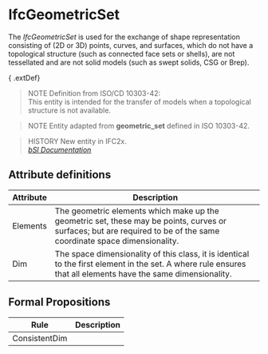IfcGeometricSet
===============
The _IfcGeometricSet_ is used for the exchange of shape representation
consisting of (2D or 3D) points, curves, and surfaces, which do not have a
topological structure (such as connected face sets or shells), are not
tessellated and are not solid models (such as swept solids, CSG or Brep).  
  
{ .extDef}  
> NOTE  Definition from ISO/CD 10303-42:  
> This entity is intended for the transfer of models when a topological
> structure is not available.  
  
> NOTE  Entity adapted from **geometric_set** defined in ISO 10303-42.  
  
> HISTORY  New entity in IFC2x.  
[ _bSI
Documentation_](https://standards.buildingsmart.org/IFC/DEV/IFC4_2/FINAL/HTML/schema/ifcgeometricmodelresource/lexical/ifcgeometricset.htm)


Attribute definitions
---------------------
| Attribute   | Description                                                                                                                                                          |
|-------------|----------------------------------------------------------------------------------------------------------------------------------------------------------------------|
| Elements    | The geometric elements which make up the geometric set, these may be points, curves or surfaces; but are required to be of the same coordinate space dimensionality. |
| Dim         | The space dimensionality of this class, it is identical to the first element in the set. A where rule ensures that all elements have the same dimensionality.        |

Formal Propositions
-------------------
| Rule          | Description   |
|---------------|---------------|
| ConsistentDim |               |

